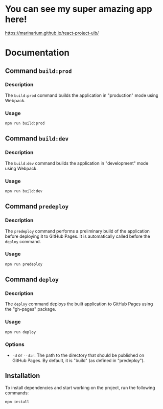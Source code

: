 # You can see my super amazing app here!

https://marinarium.github.io/react-project-ulb/

# Documentation

## Command `build:prod`

### Description

The `build:prod` command builds the application in "production" mode using Webpack.

### Usage

```bash
npm run build:prod
```

## Command `build:dev`

### Description

The `build:dev` command builds the application in "development" mode using Webpack.

### Usage

```bash
npm run build:dev
```

## Command `predeploy`

### Description

The `predeploy` command performs a preliminary build of the application before deploying it to GitHub Pages. It is automatically
called before the `deploy` command.

### Usage

```bash
npm run predeploy
```

## Command `deploy`

### Description

The `deploy` command deploys the built application to GitHub Pages using the "gh-pages" package.

### Usage

```bash
npm run deploy
```

### Options

- `-d` or `--dir`: The path to the directory that should be published on GitHub Pages. By default, it is "build" (as
  defined in "predeploy").

## Installation

To install dependencies and start working on the project, run the following commands:

```bash
npm install
```